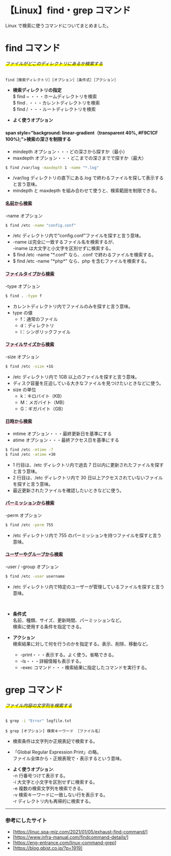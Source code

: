 # 【Linux】find・grep コマンド

Linux で検索に使うコマンドについてまとめました。

# find コマンド

###### <span style="background: linear-gradient(transparent 60%, #ffff00 60%);">ファイルがどこのディレクトリにあるか検索する</span>

`find［検索ディレクトリ］［オプション］［条件式］［アクション］`

- **検索ディレクトリの指定** <br>
  $ find ~ ・・・ホームディレクトリを検索<br>
  $ find . ・・・カレントディレクトリを検索<br>
  $ find / ・・・ルートディレクトリを検索

- **よく使うオプション**

#### span style="background: linear-gradient（transparent 40%, #F9C1CF 100%);">検索の深さを制限する</span>

- mindepth オプション・・・どの深さから探すか（最小）
- maxdepth オプション・・・どこまでの深さまでで探すか（最大）

```bash
$ find /var/log -maxdepth 1 -name "*.log"
```

- /var/log ディレクトリの直下にある.log で終わるファイルを探して表示すると言う意味。
- mindepth と maxdepth を組み合わせて使うと、検索範囲を制限できる。

#### <span style="background: linear-gradient(transparent 40%, #F9C1CF 100%);">名前から検索</span>

-name オプション

```bash
$ find /etc -name "config.conf"
```

- /etc ディレクトリ内で”config.conf”ファイルを探すと言う意味。
- -name は完全に一致するファイル名を検索するが、  
  -iname は大文字と小文字を区別せずに検索する。
- $ find /etc -name "\*.conf" なら、.conf で終わるファイルを検索する。
- $ find /etc -name "\*php\*" なら、php を含むファイルを検索する。

#### <span style="background: linear-gradient(transparent 40%, #F9C1CF 100%);">ファイルタイプから検索</span>

-type オプション

```bash
$ find . -type f
```

- カレントディレクトリ内でファイルのみを探すと言う意味。
- type の値
  - f：通常のファイル
  - d：ディレクトリ
  - l：シンボリックファイル

#### <span style="background: linear-gradient(transparent 40%, #F9C1CF 100%);">ファイルサイズから検索</span>

-size オプション

```bash
$ find /etc -size +1G
```

- /etc ディレクトリ内で 1GB 以上のファイルを探すと言う意味。
- ディスク容量を圧迫している大きなファイルを見つけたいときなどに使う。
- size の単位
  - k：キロバイト（KB）
  - M：メガバイト（MB）
  - G：ギガバイト（GB）

#### <span style="background: linear-gradient(transparent 40%, #F9C1CF 100%);">日時から検索</span>

- mtime オプション・・・最終更新日を基準にする
- atime オプション・・・最終アクセス日を基準にする

```bash
$ find /etc -mtime -7
$ find /etc -atime +30
```

- 1 行目は、/etc ディレクトリ内で過去 7 日以内に更新されたファイルを探すと言う意味。
- 2 行目は、/etc ディレクトリ内で 30 日以上アクセスされていないファイルを探すと言う意味。
- 最近更新されたファイルを確認したいときなどに使う。

#### <span style="background: linear-gradient(transparent 40%, #F9C1CF 100%);">パーミッションから検索</span>

-perm オプション

```bash
$ find /etc -perm 755
```

- /etc ディレクトリ内で 755 のパーミッションを持つファイルを探すと言う意味。

#### <span style="background: linear-gradient(transparent 40%, #F9C1CF 100%);">ユーザーやグループから検索</span>

-user / -group オプション

```bash
$ find /etc -user username
```

- /etc ディレクトリ内で特定のユーザーが管理しているファイルを探すと言う意味。

<br>

- **条件式**  
  名前、種類、サイズ、更新時間、パーミッションなど。  
  検索に使用する条件を指定できる。

- **アクション**  
  検索結果に対して何を行うのかを指定する。表示、削除、移動など。
  - -print・・・表示する。よく使う。省略できる。
  - -ls・・・詳細情報も表示する。
  - -exec コマンド・・・検索結果に指定したコマンドを実行する。

# grep コマンド

###### <span style="background: linear-gradient(transparent 60%, #ffff00 60%);">ファイル内容の文字列を検索する</span>

```bash
$ grep -i "Error" logfile.txt
```

`$ grep [オプション] 検索キーワード ［ファイル名］`

- 検索条件は文字列か正規表記で検索する。
- 「Global Regular Expression Print」の略。  
  ファイル全体から・正規表現で・表示するという意味。

- **よく使うオプション**.  
  -n 行番号つけて表示する。<br>
  -i 大文字と小文字を区別せずに検索する。<br>
  -e 複数の検索文字列を検索できる。<br>
  -v 検索キーワードに一致しない行を表示する。<br>
  -r ディレクトリ内も再帰的に検索する。<br>

---

### 参考にしたサイト

- [https://linuc.spa-miz.com/2021/01/05/exhaust-find-command/]
- [https://www.infra-manual.com/findcommand-details/]
- [https://eng-entrance.com/linux-command-grep]
- [https://blog.qbist.co.jp/?p=1919]
